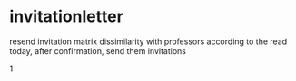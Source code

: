 # invitationletter
resend invitation matrix dissimilarity with professors according to the read today, after confirmation, send them invitations 

1
